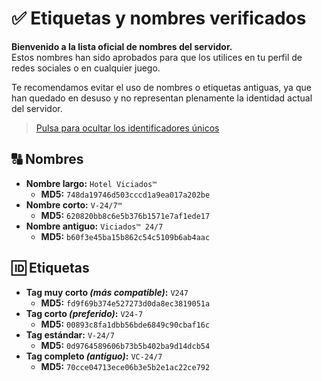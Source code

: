 ﻿# ✅ Etiquetas y nombres verificados

**Bienvenido a la lista oficial de nombres del servidor.**  
Estos nombres han sido aprobados para que los utilices en tu perfil de redes sociales o en cualquier juego.

Te recomendamos evitar el uso de nombres o etiquetas antiguas, ya que han quedado en desuso y no representan plenamente la identidad actual del servidor.

> [Pulsa para ocultar los identificadores únicos](https://hotel-viciados.github.io/Portal/clan_tags/verified_clan_tags)


## 🔠 Nombres

 - **Nombre largo:** `Hotel Viciados™`  
	 - **MD5:** `748da19746d503cccd1a9ea017a202be`
 - **Nombre corto:** `V-24/7™`
	 - **MD5:** `620820bb8c6e5b376b1571e7af1ede17`
 - **Nombre antiguo:** `Viciados™ 24/7`
	 - **MD5:** `b60f3e45ba15b862c54c5109b6ab4aac`

## 🆔 Etiquetas

 - **Tag muy corto *(más compatible)*:** `V247`
	 - **MD5:** `fd9f69b374e527273d0da8ec3819051a`
 - **Tag corto *(preferido)*:** `V24-7`
	 - **MD5:** `00893c8fa1dbb56bde6849c90cbaf16c`
 - **Tag estándar:** `V-24/7`
	 - **MD5:** `0d9764589606b73b5b402ba9d14dcb54`
 - **Tag completo *(antiguo)*:** `VC-24/7`
	 - **MD5:** `70cce04713ece06b3e5b2e1ac22ce792`


